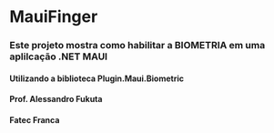 # MauiFinger

### Este projeto mostra como habilitar a BIOMETRIA em uma aplilcação .NET MAUI
#### Utilizando a biblioteca **Plugin.Maui.Biometric**

#### Prof. Alessandro Fukuta
#### Fatec Franca
